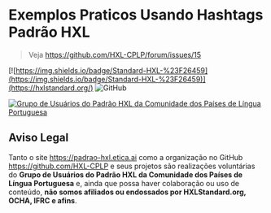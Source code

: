# Exemplos Praticos Usando Hashtags Padrão HXL
> Veja https://github.com/HXL-CPLP/forum/issues/15

[![https://img.shields.io/badge/Standard-HXL-%23F26459](https://img.shields.io/badge/Standard-HXL-%23F26459)](https://hxlstandard.org/)
![GitHub](https://img.shields.io/github/license/HXL-CPLP/forum)


[![Grupo de Usuários do Padrão HXL da Comunidade dos Países de Língua Portuguesa](https://hxl.etica.ai/img/banner-hxl-cplp.png)](https://padrao-hxl.etica.ai/)

## Aviso Legal
Tanto o site <https://padrao-hxl.etica.ai> como a organização no GitHub
<https://github.com/HXL-CPLP> e seus projetos são realizações voluntárias do
**Grupo de Usuários do Padrão HXL da Comunidade dos Países de Língua
Portuguesa** e, ainda que possa haver colaboração ou uso de conteúdo,
**não somos afiliados ou endossados por HXLStandard.org, OCHA, IFRC e afins**.
